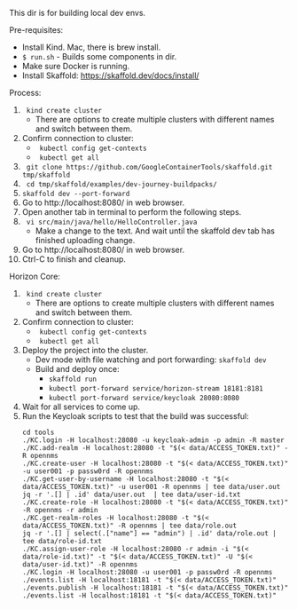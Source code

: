 This dir is for building local dev envs.

Pre-requisites:
* Install Kind. Mac, there is brew install. 
* ```$ run.sh``` - Builds some components in dir.
* Make sure Docker is running. 
* Install Skaffold: https://skaffold.dev/docs/install/

Process:
1. ``` kind create cluster``` 
    * There are options to create multiple clusters with different names and switch between them. 
2. Confirm connection to cluster:
    * ``` kubectl config get-contexts```
    * ``` kubectl get all```
2. ``` git clone https://github.com/GoogleContainerTools/skaffold.git tmp/skaffold```
3. ``` cd tmp/skaffold/examples/dev-journey-buildpacks/``` 
4. ```skaffold dev --port-forward``` 
5. Go to http://localhost:8080/ in web browser. 
6. Open another tab in terminal to perform the following steps. 
7. ``` vi src/main/java/hello/HelloController.java```  
    * Make a change to the text. And wait until the skaffold dev tab has finished uploading change.
8. Go to http://localhost:8080/ in web browser. 
9. Ctrl-C to finish and cleanup.

Horizon Core:
1. ``` kind create cluster```
   * There are options to create multiple clusters with different names and switch between them. 
2. Confirm connection to cluster:
   * ``` kubectl config get-contexts```
   * ``` kubectl get all```
3. Deploy the project into the cluster.
   * Dev mode with file watching and port forwarding: `skaffold dev`
   * Build and deploy once:
     * `skaffold run`
     * `kubectl port-forward service/horizon-stream 18181:8181`
     * `kubectl port-forward service/keycloak 28080:8080 `
4. Wait for all services to come up.
5. Run the Keycloak scripts to test that the build was successful:
   ```shell
   cd tools
   ./KC.login -H localhost:28080 -u keycloak-admin -p admin -R master
   ./KC.add-realm -H localhost:28080 -t "$(< data/ACCESS_TOKEN.txt)" -R opennms
   ./KC.create-user -H localhost:28080 -t "$(< data/ACCESS_TOKEN.txt)" -u user001 -p passw0rd -R opennms
   ./KC.get-user-by-username -H localhost:28080 -t "$(< data/ACCESS_TOKEN.txt)" -u user001 -R opennms | tee data/user.out
   jq -r '.[] | .id' data/user.out  | tee data/user-id.txt
   ./KC.create-role -H localhost:28080 -t "$(< data/ACCESS_TOKEN.txt)" -R opennms -r admin
   ./KC.get-realm-roles -H localhost:28080 -t "$(< data/ACCESS_TOKEN.txt)" -R opennms | tee data/role.out
   jq -r '.[] | select(.["name"] == "admin") | .id' data/role.out | tee data/role-id.txt
   ./KC.assign-user-role -H localhost:28080 -r admin -i "$(< data/role-id.txt)" -t "$(< data/ACCESS_TOKEN.txt)" -U "$(< data/user-id.txt)" -R opennms
   ./KC.login -H localhost:28080 -u user001 -p passw0rd -R opennms
   ./events.list -H localhost:18181 -t "$(< data/ACCESS_TOKEN.txt)"
   ./events.publish -H localhost:18181 -t "$(< data/ACCESS_TOKEN.txt)"
   ./events.list -H localhost:18181 -t "$(< data/ACCESS_TOKEN.txt)"
   ```

